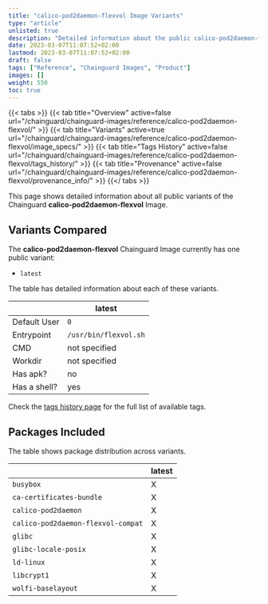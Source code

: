 ```yaml
---
title: "calico-pod2daemon-flexvol Image Variants"
type: "article"
unlisted: true
description: "Detailed information about the public calico-pod2daemon-flexvol Chainguard Image variants"
date: 2023-03-07T11:07:52+02:00
lastmod: 2023-03-07T11:07:52+02:00
draft: false
tags: ["Reference", "Chainguard Images", "Product"]
images: []
weight: 550
toc: true
---
```


{{< tabs >}}
{{< tab title="Overview" active=false url="/chainguard/chainguard-images/reference/calico-pod2daemon-flexvol/" >}}
{{< tab title="Variants" active=true url="/chainguard/chainguard-images/reference/calico-pod2daemon-flexvol/image_specs/" >}}
{{< tab title="Tags History" active=false url="/chainguard/chainguard-images/reference/calico-pod2daemon-flexvol/tags_history/" >}}
{{< tab title="Provenance" active=false url="/chainguard/chainguard-images/reference/calico-pod2daemon-flexvol/provenance_info/" >}}
{{</ tabs >}}

This page shows detailed information about all public variants of the Chainguard **calico-pod2daemon-flexvol** Image.

## Variants Compared
The **calico-pod2daemon-flexvol** Chainguard Image currently has one public variant: 

- `latest`

The table has detailed information about each of these variants.

|              | latest                |
|--------------|-----------------------|
| Default User | `0`                   |
| Entrypoint   | `/usr/bin/flexvol.sh` |
| CMD          | not specified         |
| Workdir      | not specified         |
| Has apk?     | no                    |
| Has a shell? | yes                   |

Check the [tags history page](/chainguard/chainguard-images/reference/calico-pod2daemon-flexvol/tags_history/) for the full list of available tags.

## Packages Included
The table shows package distribution across variants.

|                                    | latest |
|------------------------------------|--------|
| `busybox`                          | X      |
| `ca-certificates-bundle`           | X      |
| `calico-pod2daemon`                | X      |
| `calico-pod2daemon-flexvol-compat` | X      |
| `glibc`                            | X      |
| `glibc-locale-posix`               | X      |
| `ld-linux`                         | X      |
| `libcrypt1`                        | X      |
| `wolfi-baselayout`                 | X      |

